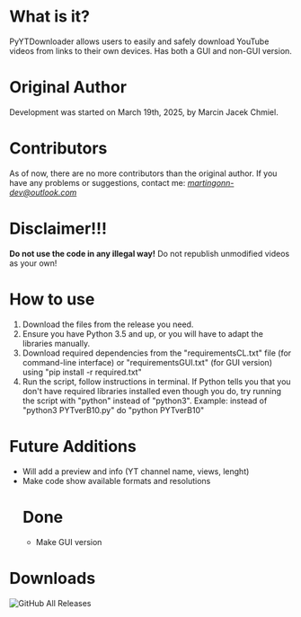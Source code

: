 # What is it?
PyYTDownloader allows users to easily and safely download YouTube videos from links to their own devices. Has both a GUI and non-GUI version.
# Original Author 
Development was started on March 19th, 2025, by Marcin Jacek Chmiel.
# Contributors 
As of now, there are no more contributors than the original author.
If you have any problems or suggestions, contact me: *martingonn-dev@outlook.com*
# Disclaimer!!!
**Do not use the code in any illegal way!** Do not republish unmodified videos as your own!
# How to use
1. Download the files from the release you need.
2. Ensure you have Python 3.5 and up, or you will have to adapt the libraries manually.
4. Download required dependencies from the "requirementsCL.txt" file (for command-line interface) or "requirementsGUI.txt" (for GUI version) using "pip install -r required.txt"
5. Run the script, follow instructions in terminal.
   If Python tells you that you don't have required libraries installed even though you do, try running the script with "python" instead of "python3". Example: instead of "python3 PYTverB10.py" do "python PYTverB10"

# Future Additions
* Will add a preview and info (YT channel name, views, lenght)
* Make code show available formats and resolutions
  # Done
  * Make GUI version

# Downloads
![GitHub All Releases](https://img.shields.io/github/downloads/Martingonn/PythonYTDownloader/total)
